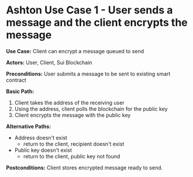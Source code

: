 # Ashton Use Case 1 - User sends a message and the client encrypts the message

**Use Case:** Client can encrypt a message queued to send

**Actors:** User, Client, Sui Blockchain

**Preconditions:** User submits a message to be sent to existing smart contract

**Basic Path:** 
  1. Client takes the address of the receiving user
  2. Using the address, client polls the blockchain for the public key
  3. Client encrypts the message with the public key

**Alternative Paths:** 
  * Address doesn't exist
    * return to the client, recipient doesn't exist
  * Public key doesn't exist
    * return to the client, public key not found

**Postconditions:** Client stores encrypted message ready to send.
